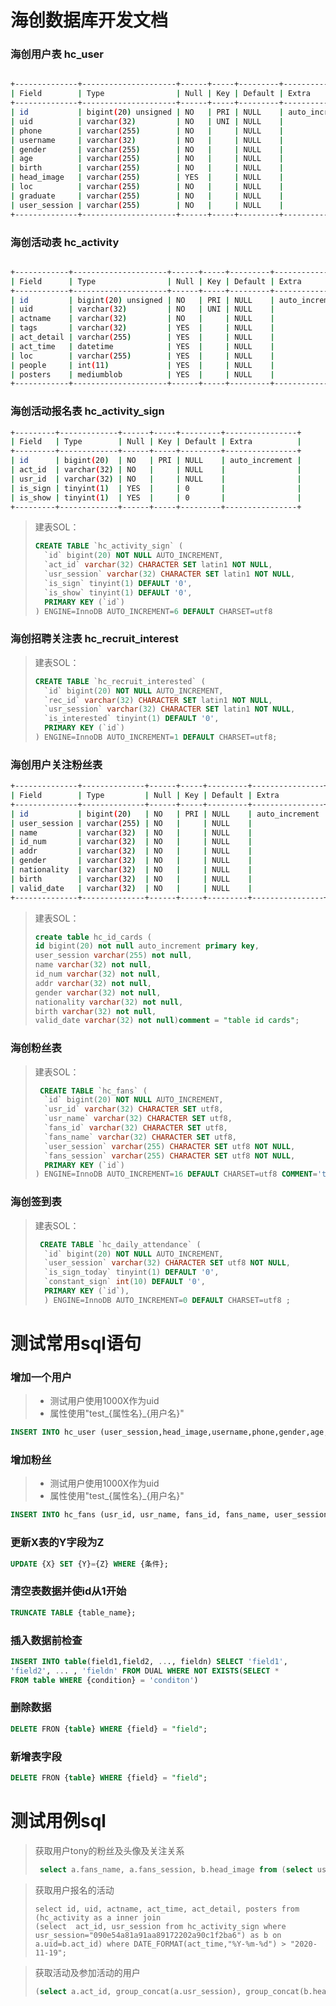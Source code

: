 # 海创数据库开发文档



### 海创用户表    hc_user

```bash

+--------------+---------------------+------+-----+---------+----------------+
| Field        | Type                | Null | Key | Default | Extra          |
+--------------+---------------------+------+-----+---------+----------------+
| id           | bigint(20) unsigned | NO   | PRI | NULL    | auto_increment |
| uid          | varchar(32)         | NO   | UNI | NULL    |                |
| phone        | varchar(255)        | NO   |     | NULL    |                |
| username     | varchar(32)         | NO   |     | NULL    |                |
| gender       | varchar(255)        | NO   |     | NULL    |                |
| age          | varchar(255)        | NO   |     | NULL    |                |
| birth        | varchar(255)        | NO   |     | NULL    |                |
| head_image   | varchar(255)        | YES  |     | NULL    |                |
| loc          | varchar(255)        | NO   |     | NULL    |                |
| graduate     | varchar(255)        | NO   |     | NULL    |                |
| user_session | varchar(255)        | NO   |     | NULL    |                |
+--------------+---------------------+------+-----+---------+----------------+

```



### 海创活动表   hc_activity

```bash

+------------+---------------------+------+-----+---------+----------------+
| Field      | Type                | Null | Key | Default | Extra          |
+------------+---------------------+------+-----+---------+----------------+
| id         | bigint(20) unsigned | NO   | PRI | NULL    | auto_increment |
| uid        | varchar(32)         | NO   | UNI | NULL    |                |
| actname    | varchar(32)         | NO   |     | NULL    |                |
| tags       | varchar(32)         | YES  |     | NULL    |                |
| act_detail | varchar(255)        | YES  |     | NULL    |                |
| act_time   | datetime            | YES  |     | NULL    |                |
| loc        | varchar(255)        | YES  |     | NULL    |                |
| people     | int(11)             | YES  |     | NULL    |                |
| posters    | mediumblob          | YES  |     | NULL    |                |
+------------+---------------------+------+-----+---------+----------------+
```



### 海创活动报名表   hc_activity_sign

```bash
+---------+-------------+------+-----+---------+----------------+
| Field   | Type        | Null | Key | Default | Extra          |
+---------+-------------+------+-----+---------+----------------+
| id      | bigint(20)  | NO   | PRI | NULL    | auto_increment |
| act_id  | varchar(32) | NO   |     | NULL    |                |
| usr_id  | varchar(32) | NO   |     | NULL    |                |
| is_sign | tinyint(1)  | YES  |     | 0       |                |
| is_show | tinyint(1)  | YES  |     | 0       |                |
+---------+-------------+------+-----+---------+----------------+

```

> 建表SOL：
>
> ```sql
> CREATE TABLE `hc_activity_sign` (
>   `id` bigint(20) NOT NULL AUTO_INCREMENT,
>   `act_id` varchar(32) CHARACTER SET latin1 NOT NULL,
>   `usr_session` varchar(32) CHARACTER SET latin1 NOT NULL,
>   `is_sign` tinyint(1) DEFAULT '0',
>   `is_show` tinyint(1) DEFAULT '0',
>   PRIMARY KEY (`id`)
> ) ENGINE=InnoDB AUTO_INCREMENT=6 DEFAULT CHARSET=utf8 
> ```



### 海创招聘关注表   hc_recruit_interest

> 建表SOL：
>
> ```sql
> CREATE TABLE `hc_recruit_interested` (
>   `id` bigint(20) NOT NULL AUTO_INCREMENT,
>   `rec_id` varchar(32) CHARACTER SET latin1 NOT NULL,
>   `usr_session` varchar(32) CHARACTER SET latin1 NOT NULL,
>   `is_interested` tinyint(1) DEFAULT '0',
>   PRIMARY KEY (`id`)
> ) ENGINE=InnoDB AUTO_INCREMENT=1 DEFAULT CHARSET=utf8;
> ```



### 海创用户关注粉丝表

```bash
+--------------+--------------+------+-----+---------+----------------+
| Field        | Type         | Null | Key | Default | Extra          |
+--------------+--------------+------+-----+---------+----------------+
| id           | bigint(20)   | NO   | PRI | NULL    | auto_increment |
| user_session | varchar(255) | NO   |     | NULL    |                |
| name         | varchar(32)  | NO   |     | NULL    |                |
| id_num       | varchar(32)  | NO   |     | NULL    |                |
| addr         | varchar(32)  | NO   |     | NULL    |                |
| gender       | varchar(32)  | NO   |     | NULL    |                |
| nationality  | varchar(32)  | NO   |     | NULL    |                |
| birth        | varchar(32)  | NO   |     | NULL    |                |
| valid_date   | varchar(32)  | NO   |     | NULL    |                |
+--------------+--------------+------+-----+---------+----------------+
```

> 建表SOL：
>
> ```sql
> create table hc_id_cards (
> id bigint(20) not null auto_increment primary key,
> user_session varchar(255) not null,
> name varchar(32) not null,
> id_num varchar(32) not null,
> addr varchar(32) not null,
> gender varchar(32) not null,
> nationality varchar(32) not null,
> birth varchar(32) not null,
> valid_date varchar(32) not null)comment = "table id cards";
> ```



### 海创粉丝表

> 建表SOL：
>
> ```sql
>  CREATE TABLE `hc_fans` (
>   `id` bigint(20) NOT NULL AUTO_INCREMENT,
>   `usr_id` varchar(32) CHARACTER SET utf8,
>   `usr_name` varchar(32) CHARACTER SET utf8,
>   `fans_id` varchar(32) CHARACTER SET utf8,
>   `fans_name` varchar(32) CHARACTER SET utf8,
>   `user_session` varchar(255) CHARACTER SET utf8 NOT NULL,
>   `fans_session` varchar(255) CHARACTER SET utf8 NOT NULL,
>   PRIMARY KEY (`id`)
> ) ENGINE=InnoDB AUTO_INCREMENT=16 DEFAULT CHARSET=utf8 COMMENT='table_fans' 
> ```
> 
### 海创签到表

> 建表SOL：
>
> ```sql
>  CREATE TABLE `hc_daily_attendance` (
>   `id` bigint(20) NOT NULL AUTO_INCREMENT,
>   `user_session` varchar(32) CHARACTER SET utf8 NOT NULL,
>   `is_sign_today` tinyint(1) DEFAULT '0',
>   `constant_sign` int(10) DEFAULT '0',
>   PRIMARY KEY (`id`),
>   ) ENGINE=InnoDB AUTO_INCREMENT=0 DEFAULT CHARSET=utf8 ;
>   ```


# 测试常用sql语句

### 增加一个用户

> - 测试用户使用1000X作为uid
> - 属性使用"test_{属性名}\_{用户名}"


```sql
INSERT INTO hc_user (user_session,head_image,username,phone,gender,age,birth,loc,graduate,uid) VALUES ('test_session_tony','test_head_image_tony','Tony','13312345678','male','18',"2002-01-01","xi'an","MCU","HC_USR_10001");
```

### 增加粉丝

> - 测试用户使用1000X作为uid
> - 属性使用"test_{属性名}\_{用户名}"


```sql
INSERT INTO hc_fans (usr_id, usr_name, fans_id, fans_name, user_session, fans_session) VALUES ("HC_USR_10001","Tony","HC_USR_10002","Steve", "test_user_session_tony", "test_user_session_steven");
```



### 更新X表的Y字段为Z

```sql
UPDATE {X} SET {Y}={Z} WHERE {条件};
```



### 清空表数据并使id从1开始

```sql
TRUNCATE TABLE {table_name};
```



### 插入数据前检查

```sql
INSERT INTO table(field1,field2, ..., fieldn) SELECT 'field1', 
'field2', ... , 'fieldn' FROM DUAL WHERE NOT EXISTS(SELECT * 
FROM table WHERE {condition} = 'conditon')
```



### 删除数据

```sql
DELETE FRON {table} WHERE {field} = "field";
```



### 新增表字段

```sql
DELETE FRON {table} WHERE {field} = "field";
```



# 测试用例sql

> 获取用户tony的粉丝及头像及关注关系
>
> ```sql
>  select a.fans_name, a.fans_session, b.head_image from (select user_session, fans_name, fans_session from hc_fans where user_session="test_user_session_tony") a inner join hc_user b on a.fans_session = b.user_session;
> ```
>
> 

> 获取用户报名的活动
>
> ```mysql
> select id, uid, actname, act_time, act_detail, posters from (hc_activity as a inner join
> (select  act_id, usr_session from hc_activity_sign where usr_session="090e54a81a91aa89172202a90c1f2ba6") as b on
> a.uid=b.act_id) where DATE_FORMAT(act_time,"%Y-%m-%d") > "2020-11-19";
> ```
>



> 获取活动及参加活动的用户
>
> ```sql
> (select a.act_id, group_concat(a.usr_session), group_concat(b.head_image) from hc_activity_sign as a left join (select user_session, head_image from hc_user) as b on a.usr_session=b.user_session group by a.act_id);
> ```
>
> 